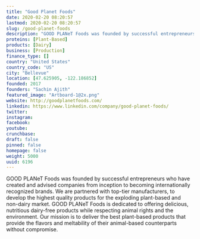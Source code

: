 ```yaml
---
title: "Good Planet Foods"
date: 2020-02-20 08:20:57
lastmod: 2020-02-20 08:20:57
slug: /good-planet-foods
description: "GOOD PLANeT Foods was founded by successful entrepreneurs who have created and advised companies from inception to becoming internationally recognized brands. We are partnered with top-tier manufacturers, to develop the highest quality products for the exploding plant-based and non-dairy market. GOOD PLANeT Foods is dedicated to offering delicious, nutritious dairy-free products while respecting animal rights and the environment. Our mission is to deliver the best plant-based products that provide the flavors and meltability of their animal-based counterparts without compromise."
proteins: [Plant-Based]
products: [Dairy]
business: [Production]
finance_type: []
country: "United States"
country_code: "US"
city: "Bellevue"
location: [47.625905, -122.186852]
founded: 2017
founders: "Sachin Ajith"
featured_image: "Artboard-1@2x.png"
website: http://goodplanetfoods.com/
linkedin: https://www.linkedin.com/company/good-planet-foods/
twitter: 
instagram: 
facebook: 
youtube: 
crunchbase: 
draft: false
pinned: false
homepage: false
weight: 5000
uuid: 6196
---
```

GOOD PLANeT Foods was founded by successful entrepreneurs who have created and advised companies from inception to becoming internationally recognized brands. We are partnered with top-tier manufacturers, to develop the highest quality products for the exploding plant-based and non-dairy market. GOOD PLANeT Foods is dedicated to offering delicious, nutritious dairy-free products while respecting animal rights and the environment. Our mission is to deliver the best plant-based products that provide the flavors and meltability of their animal-based counterparts without compromise.
